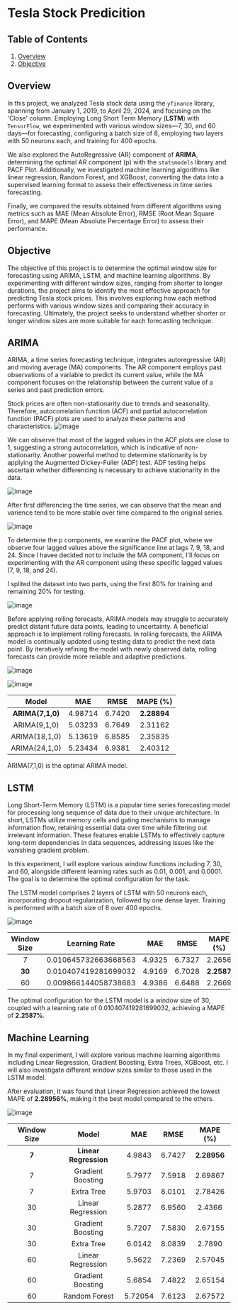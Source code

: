 # Tesla Stock Predicition

## Table of Contents

1) [Overview](#overview)
2) [Objective](#objective)

## Overview

In this project, we analyzed Tesla stock data using the `yfinance` library, spanning from January 1, 2019, to April 29, 2024, and focusing on the 'Close' column. Employing Long Short Term Memory (**LSTM**) with `TensorFlow`, we experimented with various window sizes—7, 30, and 60 days—for forecasting, configuring a batch size of 8, employing two layers with 50 neurons each, and training for 400 epochs.

We also explored the AutoRegressive (AR) component of **ARIMA**, determining the optimal AR component (p) with the `statsmodels` library and PACF Plot. Additionally, we investigated machine learning algorithms like linear regression, Random Forest, and XGBoost, converting the data into a supervised learning format to assess their effectiveness in time series forecasting.

Finally, we compared the results obtained from different algorithms using metrics such as MAE (Mean Absolute Error), RMSE (Root Mean Square Error), and MAPE (Mean Absolute Percentage Error) to assess their performance.

## Objective

The objective of this project is to determine the optimal window size for forecasting using ARIMA, LSTM, and machine learning algorithms. By experimenting with different window sizes, ranging from shorter to longer durations, the project aims to identify the most effective approach for predicting Tesla stock prices. This involves exploring how each method performs with various window sizes and comparing their accuracy in forecasting. Ultimately, the project seeks to understand whether shorter or longer window sizes are more suitable for each forecasting technique.

## ARIMA

ARIMA, a time series forecasting technique, integrates autoregressive (AR) and moving average (MA) components. The AR component employs past observations of a variable to predict its current value, while the MA component focuses on the relationship between the current value of a series and past prediction errors.

Stock prices are often non-stationarity due to trends and seasonality. Therefore, autocorrelation function (ACF) and partial autocorrelation function (PACF) plots are used to analyze these patterns and characteristics.
![image](https://github.com/AsherTeo/Tesla-Stock-Predicition/assets/78581569/e4e4a769-3a22-4775-bfc5-badaf4028189)

We can observe that most of the lagged values in the ACF plots are close to 1, suggesting a strong autocorrelation, which is indicative of non-stationarity. Another powerful method to determine stationarity is by applying the Augmented Dickey-Fuller (ADF) test. ADF testing helps ascertain whether differencing is necessary to achieve stationarity in the data.

![image](https://github.com/AsherTeo/Tesla-Stock-Predicition/assets/78581569/51ed2387-997d-4163-be0d-d7ebdbad08e7)

After first differencing the time series, we can observe that the mean and varience tend to be more stable over time compared to the original series.

![image](https://github.com/AsherTeo/Tesla-Stock-Predicition/assets/78581569/55930bd1-438d-426f-b7b9-38851d5df19c)

To determine the p components, we examine the PACF plot, where we observe four lagged values above the significance line at lags 7, 9, 18, and 24. Since I havee decided not to include the MA component, I'll focus on experimenting with the AR component using these specific lagged values (7, 9, 18, and 24).

I splited the dataset into two parts, using the first 80% for training and remaining 20% for testing. 

![image](https://github.com/AsherTeo/Tesla-Stock-Predicition/assets/78581569/3613a75d-bacb-4229-b8b5-a8633d9aedd4)

Before applying rolling forecasts, ARIMA models may struggle to accurately predict distant future data points, leading to uncertainty. A beneficial approach is to implement rolling forecasts. In rolling forecasts, the ARIMA model is continually updated using testing data to predict the next data point. By iteratively refining the model with newly observed data, rolling forecasts can provide more reliable and adaptive predictions. 

![image](https://github.com/AsherTeo/Tesla-Stock-Predicition/assets/78581569/e2c4d525-8cfa-43a0-b97f-3034c5f13606)

![image](https://github.com/AsherTeo/Tesla-Stock-Predicition/assets/78581569/5b66ab7f-7888-45c4-b684-6982b10a5c4c)

| Model                  |    MAE    |   RMSE   |  MAPE (%) | 
|:------------------------:|:-----------:|:----------:|:-----------:|
| **ARIMA(7,1,0)**       |  4.98714 | 6.7420   | **2.28894**   |
| ARIMA(9,1,0)       |  5.03233 | 6.7649   | 2.31162  |
| ARIMA(18,1,0)      |  5.13619 | 6.8585   | 2.35835   |
| ARIMA(24,1,0)     |  5.23434 | 6.9381   | 2.40312   |

ARIMA(7,1,0) is the optimal ARIMA model.

## LSTM

Long Short-Term Memory (LSTM) is a popular time series forecasting model for processing  long sequence of data due to their unique architecture. In short, LSTMs utilize memory cells and gating mechanisms to manage information flow, retaining essential data over time while filtering out irrelevant information. These features enable LSTMs to effectively capture long-term dependencies in data sequences, addressing issues like the vanishing gradient problem. 

In this experiment, I will  explore various window functions including 7, 30, and 60, alongside different learning rates such as 0.01, 0.001, and 0.0001. The goal is to determine the optimal configuration for the task.

The LSTM model comprises 2 layers of LSTM with 50 neurons each, incorporating dropout regularization, followed by one dense layer. Training is performed with a batch size of 8 over 400 epochs.

![image](https://github.com/AsherTeo/Tesla-Stock-Predicition/assets/78581569/e2a2ba56-f509-47b5-8cf6-a1e24e645e5f)


| Window Size | Learning Rate       |    MAE   |   RMSE   | MAPE (%) |
|:-----------:|:-------------:|:---------:|:---------:|:---------:|
|      7      | 0.010645732663668563   |   4.9325 |   6.7327 | 2.2656 |
|      **30**      |  0.010407419281699032  |   4.9169 |   6.7028 | **2.2587** |
|      60      |  0.009866144058738683 |   4.9386 |   6.6488 | 2.2669 |


The optimal configuration for the LSTM model is a window size of 30, coupled with a learning rate of 0.010407419281699032, achieving a MAPE of **2.2587%**.

## Machine Learning

In my final experiment, I will explore various machine learning algorithms including Linear Regression, Gradient Boosting, Extra Trees, XGBoost, etc. I will also investigate different window sizes similar to those used in the LSTM model. 

After evaluation, it was found that Linear Regression achieved the lowest MAPE of **2.28956%**, making it the best model compared to the others.

![image](https://github.com/AsherTeo/Tesla-Stock-Predicition/assets/78581569/957ceda5-323a-4fa4-8d81-b3b1951c207b)


| Window Size | Model               |    MAE   |   RMSE   | MAPE (%) |
|:-----------:|:-------------------:|:---------:|:---------:|:---------:|
|      **7**      | **Linear Regression**   |   4.9843 |   6.7427 |  **2.28956** |
|      7      | Gradient Boosting   |   5.7977 |   7.5918 |  2.69867 |
|      7      | Extra Tree          |   5.9703 |   8.0101 |  2.78426 |
|      30      | Linear Regression   |   5.2877 |   6.9560 |  2.4366 |
|      30      | Gradient Boosting   |   5.7207 |   7.5830 |  2.67155 |
|      30      | Extra Tree          |   6.0142 |   8.0839 |  2.7890 |
|      60      | Linear Regression   |   5.5622 |   7.2369 |  2.57045 |
|      60      | Gradient Boosting   |   5.6854 |   7.4822 |  2.65154 |
|      60      | Random Forest      |   5.72054 |   7.6123 |  2.67572 |


